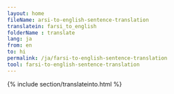 ```yaml
---
layout: home
fileName: arsi-to-english-sentence-translation
translatein: farsi_to_english
folderName : translate
lang: ja
from: en
to: hi
permalink: /ja/farsi-to-english-sentence-translation
tool: farsi-to-english-sentence-translation
---
```

{% include section/translateinto.html %}